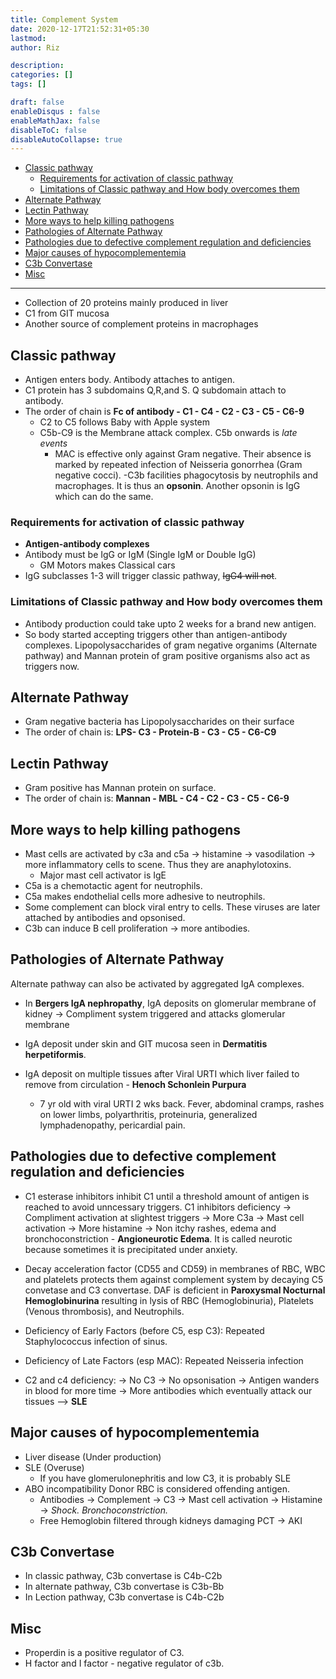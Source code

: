 ```yaml
---
title: Complement System
date: 2020-12-17T21:52:31+05:30
lastmod: 
author: Riz

description: 
categories: []
tags: []

draft: false
enableDisqus : false
enableMathJax: false
disableToC: false
disableAutoCollapse: true
---
```



- [Classic pathway](#classic-pathway)
  - [Requirements for activation of classic pathway](#requirements-for-activation-of-classic-pathway)
  - [Limitations of Classic pathway and How body overcomes them](#limitations-of-classic-pathway-and-how-body-overcomes-them)
- [Alternate Pathway](#alternate-pathway)
- [Lectin Pathway](#lectin-pathway)
- [More ways to help killing pathogens](#more-ways-to-help-killing-pathogens)
- [Pathologies of Alternate Pathway](#pathologies-of-alternate-pathway)
- [Pathologies due to defective complement regulation and deficiencies](#pathologies-due-to-defective-complement-regulation-and-deficiencies)
- [Major causes of hypocomplementemia](#major-causes-of-hypocomplementemia)
- [C3b Convertase](#c3b-convertase)
- [Misc](#misc)


---

- Collection of 20 proteins mainly produced in liver
- C1 from GIT mucosa
- Another source of complement proteins in macrophages

## Classic pathway
- Antigen enters body. Antibody attaches to antigen.
- C1 protein has 3 subdomains Q,R,and S. Q subdomain attach to antibody.
- The order of chain is **Fc of antibody - C1 - C4 - C2 - C3 - C5 - C6-9**
  - C2 to C5 follows Baby with Apple system
  - C5b-C9 is the Membrane attack complex. C5b onwards is _late events_
    - MAC is effective only against Gram negative. Their absence is marked by repeated infection of Neisseria gonorrhea (Gram negative cocci).
-C3b facilities phagocytosis by neutrophils and macrophages. It is thus an **opsonin**. Another opsonin is IgG which can do the same.


### Requirements for activation of classic pathway
- **Antigen-antibody complexes**
- Antibody must be IgG or IgM (Single IgM or Double IgG)
  - GM Motors makes Classical cars
- IgG subclasses 1-3 will trigger classic pathway, ~~IgG4 will not~~.

### Limitations of Classic pathway and How body overcomes them
- Antibody production could take upto 2 weeks for a brand new antigen. 
- So body started accepting triggers other than antigen-antibody complexes. Lipopolysaccharides of gram negative organims (Alternate pathway) and Mannan protein of gram positive organisms also act as triggers now.

## Alternate Pathway
- Gram negative bacteria has Lipopolysaccharides on their surface
- The order of chain is: **LPS- C3 - Protein-B - C3 - C5 - C6-C9**

## Lectin Pathway
- Gram positive has Mannan protein on surface.
- The order of chain is: **Mannan - MBL - C4 - C2 - C3 - C5 - C6-9**

## More ways to help killing pathogens
- Mast cells are activated by c3a and c5a -> histamine -> vasodilation -> more inflammatory cells to scene. Thus they are anaphylotoxins.
  - Major mast cell activator is IgE
- C5a is a chemotactic agent for neutrophils.
- C5a makes endothelial cells more adhesive to neutrophils.
- Some complement can block viral entry to cells. These viruses are later attached by antibodies and opsonised.
- C3b can induce B cell proliferation -> more antibodies.

## Pathologies of Alternate Pathway
Alternate pathway can also be activated by aggregated IgA complexes. 

- In **Bergers IgA nephropathy**,  IgA deposits on glomerular membrane of kidney -> Compliment system triggered and attacks glomerular membrane

- IgA deposit under skin and GIT mucosa seen in **Dermatitis herpetiformis**.
- IgA deposit on multiple tissues after Viral URTI which liver failed to remove from circulation - **Henoch Schonlein Purpura**
  - 7 yr old with viral URTI  2 wks back. Fever, abdominal cramps, rashes on lower limbs, polyarthritis, proteinuria, generalized lymphadenopathy, pericardial pain.

## Pathologies due to defective complement regulation and deficiencies
- C1 esterase inhibitors inhibit C1 until a threshold amount of antigen is reached to avoid unncessary triggers. 
C1 inhibitors deficiency 
  -> Compliment activation at slightest triggers 
  -> More C3a -> Mast cell activation -> More histamine
  -> Non itchy rashes, edema and bronchoconstriction - **Angioneurotic Edema**. It is called neurotic because sometimes it is precipitated under anxiety.

- Decay acceleration factor (CD55 and CD59) in membranes of RBC, WBC and platelets protects them against complement system by decaying C5 convetase and C3 convertase. DAF is deficient in **Paroxysmal Nocturnal Hemoglobinurina** resulting in lysis of RBC (Hemoglobinuria), Platelets (Venous thrombosis), and Neutrophils.
- Deficiency of Early Factors (before C5, esp C3): Repeated Staphylococcus infection of sinus.
- Deficiency of Late Factors (esp MAC): Repeated Neisseria infection
- C2 and c4 deficiency: 
  -> No C3 -> No opsonisation
  -> Antigen wanders in blood for more time
  -> More antibodies which eventually attack our tissues --> **SLE**

## Major causes of hypocomplementemia
- Liver disease (Under production)
- SLE (Overuse)
  - If you have glomerulonephritis and low C3, it is probably SLE
- ABO incompatibility
  Donor RBC is considered offending antigen. 
  - Antibodies -> Complement -> C3
  -> Mast cell activation -> Histamine -> _Shock. Bronchoconstriction._
  - Free Hemoglobin filtered through kidneys damaging PCT -> AKI

## C3b Convertase
- In classic pathway, C3b convertase is C4b-C2b
- In alternate pathway, C3b convertase is C3b-Bb
- In Lection pathway, C3b convertase is C4b-C2b 

## Misc 
- Properdin is a positive regulator of C3. 
- H factor and I factor - negative regulator of c3b.